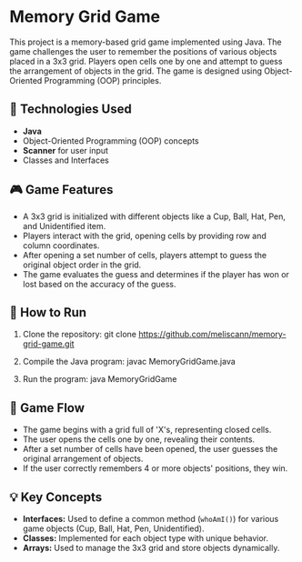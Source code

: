# Memory Grid Game

This project is a memory-based grid game implemented using Java. The game challenges the user to remember the positions of various objects placed in a 3x3 grid. Players open cells one by one and attempt to guess the arrangement of objects in the grid. The game is designed using Object-Oriented Programming (OOP) principles.

## 📌 Technologies Used
- **Java**  
- Object-Oriented Programming (OOP) concepts  
- **Scanner** for user input  
- Classes and Interfaces

## 🎮 Game Features
- A 3x3 grid is initialized with different objects like a Cup, Ball, Hat, Pen, and Unidentified item.
- Players interact with the grid, opening cells by providing row and column coordinates.
- After opening a set number of cells, players attempt to guess the original object order in the grid.
- The game evaluates the guess and determines if the player has won or lost based on the accuracy of the guess.

## 🚀 How to Run
1. Clone the repository:
git clone https://github.com/meliscann/memory-grid-game.git

3. Compile the Java program:
javac MemoryGridGame.java

5. Run the program:
java MemoryGridGame

## 📄 Game Flow
- The game begins with a grid full of 'X's, representing closed cells.
- The user opens the cells one by one, revealing their contents.
- After a set number of cells have been opened, the user guesses the original arrangement of objects.
- If the user correctly remembers 4 or more objects' positions, they win.

## 💡 Key Concepts
- **Interfaces:** Used to define a common method (`whoAmI()`) for various game objects (Cup, Ball, Hat, Pen, Unidentified).
- **Classes:** Implemented for each object type with unique behavior.
- **Arrays:** Used to manage the 3x3 grid and store objects dynamically.
